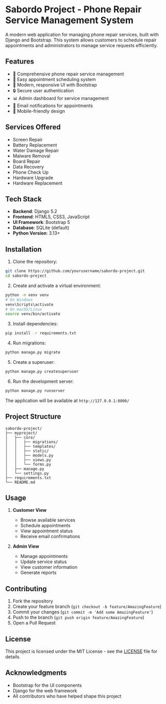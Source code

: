# Sabordo Project - Phone Repair Service Management System

A modern web application for managing phone repair services, built with Django and Bootstrap. This system allows customers to schedule repair appointments and administrators to manage service requests efficiently.

## Features

- 📱 Comprehensive phone repair service management
- 📅 Easy appointment scheduling system
- 🎨 Modern, responsive UI with Bootstrap
- 🔒 Secure user authentication
- 📊 Admin dashboard for service management
- 📧 Email notifications for appointments
- 📱 Mobile-friendly design

## Services Offered

- Screen Repair
- Battery Replacement
- Water Damage Repair
- Malware Removal
- Board Repair
- Data Recovery
- Phone Check Up
- Hardware Upgrade
- Hardware Replacement

## Tech Stack

- **Backend**: Django 5.2
- **Frontend**: HTML5, CSS3, JavaScript
- **UI Framework**: Bootstrap 5
- **Database**: SQLite (default)
- **Python Version**: 3.13+

## Installation

1. Clone the repository:
```bash
git clone https://github.com/yourusername/sabordo-project.git
cd sabordo-project
```

2. Create and activate a virtual environment:
```bash
python -m venv venv
# On Windows
venv\Scripts\activate
# On macOS/Linux
source venv/bin/activate
```

3. Install dependencies:
```bash
pip install -r requirements.txt
```

4. Run migrations:
```bash
python manage.py migrate
```

5. Create a superuser:
```bash
python manage.py createsuperuser
```

6. Run the development server:
```bash
python manage.py runserver
```

The application will be available at `http://127.0.0.1:8000/`

## Project Structure

```
sabordo-project/
├── myproject/
│   ├── core/
│   │   ├── migrations/
│   │   ├── templates/
│   │   ├── static/
│   │   ├── models.py
│   │   ├── views.py
│   │   └── forms.py
│   ├── manage.py
│   └── settings.py
├── requirements.txt
└── README.md
```

## Usage

1. **Customer View**
   - Browse available services
   - Schedule appointments
   - View appointment status
   - Receive email confirmations

2. **Admin View**
   - Manage appointments
   - Update service status
   - View customer information
   - Generate reports

## Contributing

1. Fork the repository
2. Create your feature branch (`git checkout -b feature/AmazingFeature`)
3. Commit your changes (`git commit -m 'Add some AmazingFeature'`)
4. Push to the branch (`git push origin feature/AmazingFeature`)
5. Open a Pull Request

## License

This project is licensed under the MIT License - see the [LICENSE](LICENSE) file for details.


## Acknowledgments

- Bootstrap for the UI components
- Django for the web framework
- All contributors who have helped shape this project
